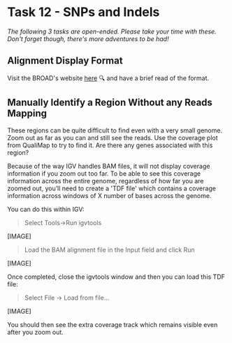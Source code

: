# Task 12 - SNPs and Indels

*The following 3 tasks are open-ended. Please take your time with these. Don't forget though, there's more adventures to be had!*

## Alignment Display Format
Visit  the BROAD's website [here](http://www.broadinstitute.org/software/igv/AlignmentData) :mag: and have a brief read of the format.

## Manually Identify a Region Without any Reads Mapping
These regions can be quite difficult to find even with a very small genome. Zoom out as far as you can and still see the reads. Use the coverage plot from QualiMap to try to find it. Are there any genes associated with this region?

Because of the way IGV handles BAM files, it will not display coverage information if you zoom out too far. To be able to see this coverage information across the entire genome, regardless of how far you are zoomed out, you’ll need to create a 'TDF file' which contains a coverage information across windows of X number of bases across the genome.

You can do this within IGV:

> Select Tools->Run igvtools

[IMAGE]

> Load the BAM alignment file in the Input field and click Run

[IMAGE]

Once completed, close the igvtools window and then you can load this TDF file:

> Select File -> Load from file…

[IMAGE]

You should then see the extra coverage track which remains visible even after you zoom out. 
